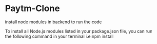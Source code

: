 # Paytm-Clone

install node modules in backend to run the code 

To install all Node.js modules listed in your package.json file, you can run the following command in your terminal i.e npm install
